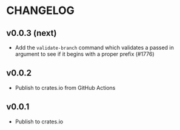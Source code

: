 # CHANGELOG

## v0.0.3 (next)

- Add the `validate-branch` command which validates a passed in argument to see
  if it begins with a proper prefix (#1776)

## v0.0.2

- Publish to crates.io from GitHub Actions

## v0.0.1

- Publish to crates.io
